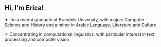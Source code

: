 ## Hi, I'm Erica!

<p> ✦ I'm a recent graduate of Brandeis University, with majors Computer Science and History and a minor in Arabic Language, Literature and Culture </p>
<p> ✧ Concentrating in computational linguistics, with particular interest in text processing and computer vision </p>



